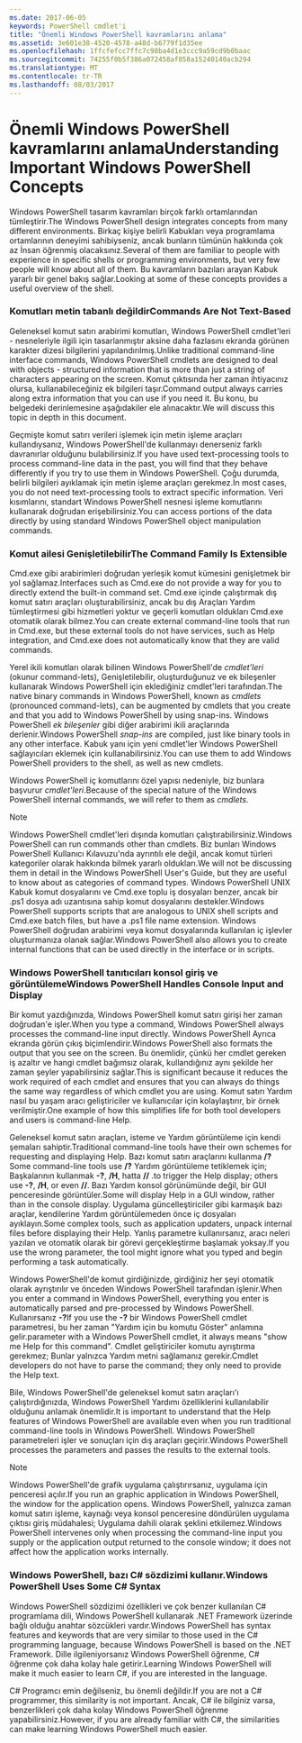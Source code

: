```yaml
---
ms.date: 2017-06-05
keywords: PowerShell cmdlet'i
title: "Önemli Windows PowerShell kavramlarını anlama"
ms.assetid: 3e601e38-4520-4578-a48d-b6779f1d35ee
ms.openlocfilehash: 1ffcfefcc7ffc7c98ba4d1e3ccc9a59cd9b0baac
ms.sourcegitcommit: 74255f0b5f386a072458af058a15240140acb294
ms.translationtype: MT
ms.contentlocale: tr-TR
ms.lasthandoff: 08/03/2017
---
```

# <a name="understanding-important-windows-powershell-concepts"></a><span data-ttu-id="af091-103">Önemli Windows PowerShell kavramlarını anlama</span><span class="sxs-lookup"><span data-stu-id="af091-103">Understanding Important Windows PowerShell Concepts</span></span>
<span data-ttu-id="af091-104">Windows PowerShell tasarım kavramları birçok farklı ortamlarından tümleştirir.</span><span class="sxs-lookup"><span data-stu-id="af091-104">The Windows PowerShell design integrates concepts from many different environments.</span></span> <span data-ttu-id="af091-105">Birkaç kişiye belirli Kabukları veya programlama ortamlarının deneyimi sahibiyseniz, ancak bunların tümünün hakkında çok az İnsan öğrenmiş olacaksınız.</span><span class="sxs-lookup"><span data-stu-id="af091-105">Several of them are familiar to people with experience in specific shells or programming environments, but very few people will know about all of them.</span></span> <span data-ttu-id="af091-106">Bu kavramların bazıları arayan Kabuk yararlı bir genel bakış sağlar.</span><span class="sxs-lookup"><span data-stu-id="af091-106">Looking at some of these concepts provides a useful overview of the shell.</span></span>

### <a name="commands-are-not-text-based"></a><span data-ttu-id="af091-107">Komutları metin tabanlı değildir</span><span class="sxs-lookup"><span data-stu-id="af091-107">Commands Are Not Text-Based</span></span>
<span data-ttu-id="af091-108">Geleneksel komut satırı arabirimi komutları, Windows PowerShell cmdlet'leri - nesneleriyle ilgili için tasarlanmıştır aksine daha fazlasını ekranda görünen karakter dizesi bilgilerini yapılandırılmış.</span><span class="sxs-lookup"><span data-stu-id="af091-108">Unlike traditional command-line interface commands, Windows PowerShell cmdlets are designed to deal with objects - structured information that is more than just a string of characters appearing on the screen.</span></span> <span data-ttu-id="af091-109">Komut çıktısında her zaman ihtiyacınız olursa, kullanabileceğiniz ek bilgileri taşır.</span><span class="sxs-lookup"><span data-stu-id="af091-109">Command output always carries along extra information that you can use if you need it.</span></span> <span data-ttu-id="af091-110">Bu konu, bu belgedeki derinlemesine aşağıdakiler ele alınacaktır.</span><span class="sxs-lookup"><span data-stu-id="af091-110">We will discuss this topic in depth in this document.</span></span>

<span data-ttu-id="af091-111">Geçmişte komut satırı verileri işlemek için metin işleme araçları kullandıysanız, Windows PowerShell'de kullanmayı denerseniz farklı davranırlar olduğunu bulabilirsiniz.</span><span class="sxs-lookup"><span data-stu-id="af091-111">If you have used text-processing tools to process command-line data in the past, you will find that they behave differently if you try to use them in Windows PowerShell.</span></span> <span data-ttu-id="af091-112">Çoğu durumda, belirli bilgileri ayıklamak için metin işleme araçları gerekmez.</span><span class="sxs-lookup"><span data-stu-id="af091-112">In most cases, you do not need text-processing tools to extract specific information.</span></span> <span data-ttu-id="af091-113">Veri kısımlarını, standart Windows PowerShell nesnesi işleme komutlarını kullanarak doğrudan erişebilirsiniz.</span><span class="sxs-lookup"><span data-stu-id="af091-113">You can access portions of the data directly by using standard Windows PowerShell object manipulation commands.</span></span>

### <a name="the-command-family-is-extensible"></a><span data-ttu-id="af091-114">Komut ailesi Genişletilebilir</span><span class="sxs-lookup"><span data-stu-id="af091-114">The Command Family Is Extensible</span></span>
<span data-ttu-id="af091-115">Cmd.exe gibi arabirimleri doğrudan yerleşik komut kümesini genişletmek bir yol sağlamaz.</span><span class="sxs-lookup"><span data-stu-id="af091-115">Interfaces such as Cmd.exe do not provide a way for you to directly extend the built-in command set.</span></span> <span data-ttu-id="af091-116">Cmd.exe içinde çalıştırmak dış komut satırı araçları oluşturabilirsiniz, ancak bu dış Araçları Yardım tümleştirmesi gibi hizmetleri yoktur ve geçerli komutları oldukları Cmd.exe otomatik olarak bilmez.</span><span class="sxs-lookup"><span data-stu-id="af091-116">You can create external command-line tools that run in Cmd.exe, but these external tools do not have services, such as Help integration, and Cmd.exe does not automatically know that they are valid commands.</span></span>

<span data-ttu-id="af091-117">Yerel ikili komutları olarak bilinen Windows PowerShell'de *cmdlet'leri* (okunur command-lets), Genişletilebilir, oluşturduğunuz ve ek bileşenler kullanarak Windows PowerShell için eklediğiniz cmdlet'leri tarafından.</span><span class="sxs-lookup"><span data-stu-id="af091-117">The native binary commands in Windows PowerShell, known as *cmdlets* (pronounced command-lets), can be augmented by cmdlets that you create and that you add to Windows PowerShell by using snap-ins.</span></span> <span data-ttu-id="af091-118">Windows PowerShell *ek bileşenler* gibi diğer arabirimi ikili araçlarında derlenir.</span><span class="sxs-lookup"><span data-stu-id="af091-118">Windows PowerShell *snap-ins* are compiled, just like binary tools in any other interface.</span></span> <span data-ttu-id="af091-119">Kabuk yanı için yeni cmdlet'ler Windows PowerShell sağlayıcıları eklemek için kullanabilirsiniz.</span><span class="sxs-lookup"><span data-stu-id="af091-119">You can use them to add Windows PowerShell providers to the shell, as well as new cmdlets.</span></span>

<span data-ttu-id="af091-120">Windows PowerShell iç komutlarını özel yapısı nedeniyle, biz bunlara başvurur *cmdlet'leri*.</span><span class="sxs-lookup"><span data-stu-id="af091-120">Because of the special nature of the Windows PowerShell internal commands, we will refer to them as *cmdlets*.</span></span>

> [!NOTE]
> <span data-ttu-id="af091-121">Windows PowerShell cmdlet'leri dışında komutları çalıştırabilirsiniz.</span><span class="sxs-lookup"><span data-stu-id="af091-121">Windows PowerShell can run commands other than cmdlets.</span></span> <span data-ttu-id="af091-122">Biz bunları Windows PowerShell Kullanıcı Kılavuzu'nda ayrıntılı ele değil, ancak komut türleri kategoriler olarak hakkında bilmek yararlı oldukları.</span><span class="sxs-lookup"><span data-stu-id="af091-122">We will not be discussing them in detail in the Windows PowerShell User's Guide, but they are useful to know about as categories of command types.</span></span> <span data-ttu-id="af091-123">Windows PowerShell UNIX Kabuk komut dosyalarını ve Cmd.exe toplu iş dosyaları benzer, ancak bir .ps1 dosya adı uzantısına sahip komut dosyalarını destekler.</span><span class="sxs-lookup"><span data-stu-id="af091-123">Windows PowerShell supports scripts that are analogous to UNIX shell scripts and Cmd.exe batch files, but have a .ps1 file name extension.</span></span> <span data-ttu-id="af091-124">Windows PowerShell doğrudan arabirimi veya komut dosyalarında kullanılan iç işlevler oluşturmanıza olanak sağlar.</span><span class="sxs-lookup"><span data-stu-id="af091-124">Windows PowerShell also allows you to create internal functions that can be used directly in the interface or in scripts.</span></span>

### <a name="windows-powershell-handles-console-input-and-display"></a><span data-ttu-id="af091-125">Windows PowerShell tanıtıcıları konsol giriş ve görüntüleme</span><span class="sxs-lookup"><span data-stu-id="af091-125">Windows PowerShell Handles Console Input and Display</span></span>
<span data-ttu-id="af091-126">Bir komut yazdığınızda, Windows PowerShell komut satırı girişi her zaman doğrudan'e işler.</span><span class="sxs-lookup"><span data-stu-id="af091-126">When you type a command, Windows PowerShell always processes the command-line input directly.</span></span> <span data-ttu-id="af091-127">Windows PowerShell Ayrıca ekranda görün çıkış biçimlendirir.</span><span class="sxs-lookup"><span data-stu-id="af091-127">Windows PowerShell also formats the output that you see on the screen.</span></span> <span data-ttu-id="af091-128">Bu önemlidir, çünkü her cmdlet gereken iş azaltır ve hangi cmdlet bağımsız olarak, kullandığınız aynı şekilde her zaman şeyler yapabilirsiniz sağlar.</span><span class="sxs-lookup"><span data-stu-id="af091-128">This is significant because it reduces the work required of each cmdlet and ensures that you can always do things the same way regardless of which cmdlet you are using.</span></span> <span data-ttu-id="af091-129">Komut satırı Yardım nasıl bu yaşam aracı geliştiriciler ve kullanıcılar için kolaylaştırır, bir örnek verilmiştir.</span><span class="sxs-lookup"><span data-stu-id="af091-129">One example of how this simplifies life for both tool developers and users is command-line Help.</span></span>

<span data-ttu-id="af091-130">Geleneksel komut satırı araçları, isteme ve Yardım görüntüleme için kendi şemaları sahiptir.</span><span class="sxs-lookup"><span data-stu-id="af091-130">Traditional command-line tools have their own schemes for requesting and displaying Help.</span></span> <span data-ttu-id="af091-131">Bazı komut satırı araçlarını kullanma **/?**</span><span class="sxs-lookup"><span data-stu-id="af091-131">Some command-line tools use **/?**</span></span> <span data-ttu-id="af091-132">Yardım görüntüleme tetiklemek için; Başkalarının kullanmak **-?**, **/H**, hatta  **//** .</span><span class="sxs-lookup"><span data-stu-id="af091-132">to trigger the Help display; others use **-?**, **/H**, or even **//**.</span></span> <span data-ttu-id="af091-133">Bazı Yardım konsol görünümünde değil, bir GUI penceresinde görüntüler.</span><span class="sxs-lookup"><span data-stu-id="af091-133">Some will display Help in a GUI window, rather than in the console display.</span></span> <span data-ttu-id="af091-134">Uygulama güncelleştiriciler gibi karmaşık bazı araçlar, kendilerine Yardım görüntülemeden önce iç dosyaları ayıklayın.</span><span class="sxs-lookup"><span data-stu-id="af091-134">Some complex tools, such as application updaters, unpack internal files before displaying their Help.</span></span> <span data-ttu-id="af091-135">Yanlış parametre kullanırsanız, aracı neleri yazılan ve otomatik olarak bir görevi gerçekleştirme başlamak yoksay.</span><span class="sxs-lookup"><span data-stu-id="af091-135">If you use the wrong parameter, the tool might ignore what you typed and begin performing a task automatically.</span></span>

<span data-ttu-id="af091-136">Windows PowerShell'de komut girdiğinizde, girdiğiniz her şeyi otomatik olarak ayrıştırılır ve önceden Windows PowerShell tarafından işlenir.</span><span class="sxs-lookup"><span data-stu-id="af091-136">When you enter a command in Windows PowerShell, everything you enter is automatically parsed and pre-processed by Windows PowerShell.</span></span> <span data-ttu-id="af091-137">Kullanırsanız **-?**</span><span class="sxs-lookup"><span data-stu-id="af091-137">If you use the **-?**</span></span> <span data-ttu-id="af091-138">bir Windows PowerShell cmdlet parametresi, bu her zaman "Yardım için bu komutu Göster" anlamına gelir.</span><span class="sxs-lookup"><span data-stu-id="af091-138">parameter with a Windows PowerShell cmdlet, it always means "show me Help for this command".</span></span> <span data-ttu-id="af091-139">Cmdlet geliştiriciler komutu ayrıştırma gerekmez; Bunlar yalnızca Yardım metni sağlamanız gerekir.</span><span class="sxs-lookup"><span data-stu-id="af091-139">Cmdlet developers do not have to parse the command; they only need to provide the Help text.</span></span>

<span data-ttu-id="af091-140">Bile, Windows PowerShell'de geleneksel komut satırı araçları'ı çalıştırdığınızda, Windows PowerShell Yardımı özelliklerini kullanılabilir olduğunu anlamak önemlidir.</span><span class="sxs-lookup"><span data-stu-id="af091-140">It is important to understand that the Help features of Windows PowerShell are available even when you run traditional command-line tools in Windows PowerShell.</span></span> <span data-ttu-id="af091-141">Windows PowerShell parametreleri işler ve sonuçları için dış araçları geçirir.</span><span class="sxs-lookup"><span data-stu-id="af091-141">Windows PowerShell processes the parameters and passes the results to the external tools.</span></span>

> [!NOTE]
> <span data-ttu-id="af091-142">Windows PowerShell'de grafik uygulama çalıştırırsanız, uygulama için penceresi açılır.</span><span class="sxs-lookup"><span data-stu-id="af091-142">If you run an graphic application in Windows PowerShell, the window for the application opens.</span></span> <span data-ttu-id="af091-143">Windows PowerShell, yalnızca zaman komut satırı işleme, kaynağı veya konsol penceresine döndürülen uygulama çıktısı giriş müdahalesi; Uygulama dahili olarak şeklini etkilemez.</span><span class="sxs-lookup"><span data-stu-id="af091-143">Windows PowerShell intervenes only when processing the command-line input you supply or the application output returned to the console window; it does not affect how the application works internally.</span></span>

### <a name="windows-powershell-uses-some-c-syntax"></a><span data-ttu-id="af091-144">Windows PowerShell, bazı C# sözdizimi kullanır.</span><span class="sxs-lookup"><span data-stu-id="af091-144">Windows PowerShell Uses Some C# Syntax</span></span>
<span data-ttu-id="af091-145">Windows PowerShell sözdizimi özellikleri ve çok benzer kullanılan C# programlama dili, Windows PowerShell kullanarak .NET Framework üzerinde bağlı olduğu anahtar sözcükleri vardır.</span><span class="sxs-lookup"><span data-stu-id="af091-145">Windows PowerShell has syntax features and keywords that are very similar to those used in the C# programming language, because Windows PowerShell is based on the .NET Framework.</span></span> <span data-ttu-id="af091-146">Dille ilgileniyorsanız Windows PowerShell öğrenme, C# öğrenme çok daha kolay hale getirir.</span><span class="sxs-lookup"><span data-stu-id="af091-146">Learning Windows PowerShell will make it much easier to learn C#, if you are interested in the language.</span></span>

<span data-ttu-id="af091-147">C# Programcı emin değilseniz, bu önemli değildir.</span><span class="sxs-lookup"><span data-stu-id="af091-147">If you are not a C# programmer, this similarity is not important.</span></span> <span data-ttu-id="af091-148">Ancak, C# ile bilginiz varsa, benzerlikleri çok daha kolay Windows PowerShell öğrenme yapabilirsiniz.</span><span class="sxs-lookup"><span data-stu-id="af091-148">However, if you are already familiar with C#, the similarities can make learning Windows PowerShell much easier.</span></span>

